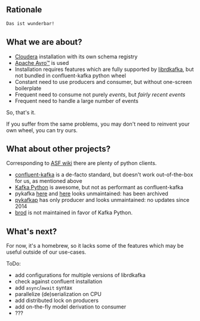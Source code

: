 
## Rationale

```txt
Das ist wunderbar!
```

## What we are about?

-   [Cloudera](https://www.cloudera.com/) installation with its own
    schema registry
-   [Apache Avro™](https://avro.apache.org/) is used
-   Installation requires features which are fully supported by
    [librdkafka](https://github.com/edenhill/librdkafka), but not
    bundled in confluent-kafka python wheel
-   Constant need to use producers and consumer, but without one-screen
    boilerplate
-   Frequent need to consume not purely *events*, but *fairly recent
    events*
-   Frequent need to handle a large number of events

So, that's it.

If you suffer from the same problems, you may don't need to reinvent
your own wheel, you can try ours.

## What about other projects?

Corresponding to [ASF
wiki](https://cwiki.apache.org/confluence/display/KAFKA/Clients#Clients-Python)
there are plenty of python clients.

-   [confluent-kafka](https://pypi.org/project/confluent-kafka/) is a
    de-facto standard, but doesn't work out-of-the-box for us, as
    mentioned above
-   [Kafka Python](https://github.com/dpkp/kafka-python) is awesome, but
    not as performant as confluent-kafka
-   pykafka [here](https://github.com/Parsely/pykafka) and
    [here](https://github.com/dsully/pykafka) looks unmaintained: has
    been archived
-   [pykafkap](https://github.com/urbanairship/pykafkap) has only
    producer and looks unmaintained: no updates since 2014
-   [brod](https://github.com/datadog/brod) is not maintained in favor
    of Kafka Python.

## What's next?

For now, it's a homebrew, so it lacks some of the features which may be
useful outside of our use-cases.

ToDo:

-   add configurations for multiple versions of librdkafka
-   check against confluent installation
-   add `async`/`await` syntax
-   parallelize (de)serialization on CPU
-   add distributed lock on producers
-   add on-the-fly model derivation to consumer
-   ???

